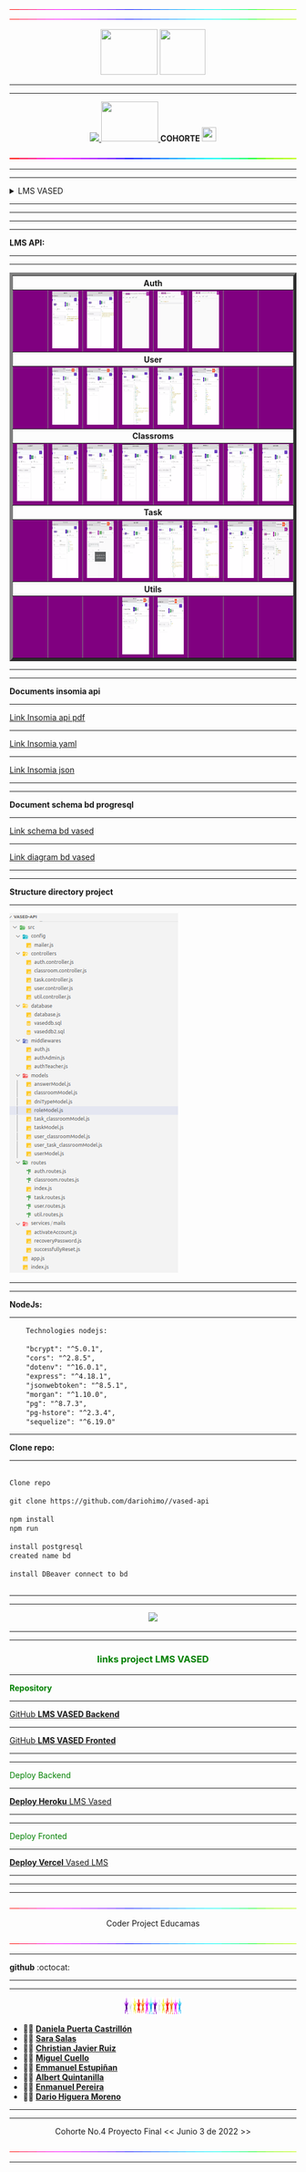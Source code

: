 <p align="center"> 
<img src="docs/linea.gif" width="100%" height="1px" >
<img src="docs/linea.gif" width="100%" height="1px" >
</p>

<p align="center">
   <a> <img src="https://simplonline.co/_next/image?url=https%3A%2F%2Fsimplonline-v3-prod.s3.eu-west-3.amazonaws.com%2Fmedia%2Fimage%2Fwebp%2F2c1dbc52-f4e4-4de3-b5ec-694afa509e39.webp&w=1280&q=75" width="100" height="80" />
</a>
<a>
 <img src="https://pbs.twimg.com/profile_images/1052551042217508866/zUjtdRC6_400x400.jpg"   width="80" height="80" />  
</a>
</p>

___
___

<p align="center">
  <a href="https://educamas.com.co/" target="_blank">
    <img src="https://process.filestackapi.com/resize=width:300,height:100,fit:max/quality=value:90/XCJiXIchRDmj0ORyMCRv" />
  </a>
   <a href="https://simplom.co" target="_blank">
    <img src="https://simplon.co/images/logo.svg" width="100" height="70" />
  </a> <strong>COHORTE </strong>
  <img src="https://openclipart.org/download/275234/4_Row.svg" width=25 height=25" >
</p>
<p align="center"> 
<img src="docs/linea.gif" width="100%" height="2px" >
</p>

___

<hr>

<details>
<summary>  LMS VASED </summary>

<!--
Andres Esteban Patino

05.05.2022

-->

```
Bienvenido a tu proyecto final de desarrollo web full stack, te felicitamos por haber llegado hasta este punto de tu formación. Sabemos que tienes todas las capacidades para ser un profesional altamente exitoso y por eso te presentamos el último reto académico de Prográmate y Simplon, antes de salir al mundo laboral.   Pertenecerás a un equipo de desarrollo  en el cual deberás desempeñar un role como desarrollador y llegar a la terminación funcional de la aplicación que esté propuesta en el brief de proyecto detallado.  El cual deberá seguir los estándares propuestos detallados en el documento "Guía de competencias a evaluar" y que será desarrollado con el stack MERN. Este será tu proyecto master con el que lograrás corroborar todas las competencias necesarias para certificarte como desarrollador web Full Stack con Prográmate y Simplon.


Marcos de competencias
Desarrollador web y web móvil

Recurso(s)
https://fundacionvased.org/
landing


Contexto del proyecto

La fundación VASED tiene la necesidad de migrar su plataforma hecha en moddle a un desarrollo a medida, por lo que precisa un equipo de desarrollo para poner los cimientos de la nueva plataforma fijando un mínimo producto viable con un mes de plazo.

Requerimientos técnicos.

- La aplicación DEBE tener Login y Registro.
- La aplicación DEBE tener un video de presentación de la plataforma será proporcionado por el stakeholder.
- La aplicación DEBE tener la funcionalidad de recuperar la contraseña.
- La aplicación DEBE tener tres roles de usuario:
- Administrador
- Profesor
- Estudiante
**Administrador:**

- La aplicación DEBE tener un CRUD de usuarios.
- La información que DEBE recoger el CRUD de usuarios es nombre y apellido para el profesor y correo electrónico y nombre, apellido, edad y correo electrónico para los niños.
- La aplicación DEBE tener un CRUD de aulas (Cursos).
- La aplicación DEBE permitir al administrador asignar formadores a las aulas o cursos.
- La aplicación DEBE permitir al administrador asignar los estudiantes a las aulas.
- La aplicación DEBE permitir un máximo de 20 estudiantes por aula.
- La aplicacón DEBE permitir poner un tiempo límite a las aulas o cursos (fecha de finalización del curso).

**Profesor:**

- La aplicación DEBE permitir al profesor crear actividades(Nombre, contexto, fecha de inicio y finalización, recursos).
- La aplicación DEBE permitir al profesor asignar estudiantes a las actividades.
- La aplicación DEBE tener un contador de asistencia de los estudiantes en la plataforma (Tiempo de conexión y hora de ingreso).
- La aplicación DEBE permitir al profesor crear actividades evaluativas(Cuestionarios, tareas).
- La aplicación DEBE permitir tipos de preguntas (Preguntas abiertas, falso y verdadero, preguntas de opción múltiple).
- La aplicación DEBE permitir al profesor ingresar posibles respuestas a las preguntas.
- En el caso de las preguntas abiertas la aplicación DEBE permitir al profesor validar si está bien o no.
- La aplicación DEBE permitir al profesor elegir las respuesta correcta en falso y verdadero.
- La aplicación DEBE permitir al profesor ingresar el valor base sobre el cual se va a calificar.
- La aplicación DEBE permitir al profesor ingresar un valor para cada pregunta.
- La aplicación DEBE tener aulas de inglés que dividan a los estudiantes por los siguientes rangos de edad:
- De 7 a 9 años.
- De 10 a 13 años.
- De 14 a 18 años.

**Estudiante:**

- La aplicación DEBE permitir al estudiante ver las aulas a las que está asignado.
- La aplicación DEBE permitir al estudiante ver las actividades que le corresponden.
- La aplicación DEBE permitir al estudiante realizar las actividades.
- La aplicación DEBE permitir al estudiante ver sus calificaciones.

**Modalidades pedagógicas**

- El desarrollo se hará con un equipo de 7 personas.

- El desarrollo se hará bajo el marco de trabajo SCRUM.

- El desarrollor tendrá 4 sprinst:

- Sprint 1: Del 9 de mayo al 613 de mayo.
- Sprint 2: Del 16 de mayo al 20 de mayo.
- Sprint 3: Del 23 de mayo al 27 de mayo.
- Sprint 4: Del 30 de mayo al 3 de junio.

Criterios de rendimiento

- Se tendrán en cuenta las buenas prácticas en al construcción del product backlog como también el desempeño de los roles dentro del equipo.

- Se tendrá en cuenta la construcción de un buen Readme.
- El proyecto debe estar tal cual lo acordado entre el product owner y el stakeholder.
- El responsive debe estar terminado en su totalidad.

Modalidades de evaluación

- Se hará un sprint review los días 13, 20 y 27 de mayo.
- La aplicación DEBE estar desplegada a partir de la primera sprint review.
- Se debe hacer Daily todos los días y se revisará.

La sprint review tendrá:

- Presentación en diapositivas del proyecto y el progreso hasta el momento.
- Presentación del product backlog hasta ese día.
- Presentación del despliegue o el localhost del proyecto.

Code review.

Entregables

- Repositorio en github.
- Product backlog.
- Sketch o wireframe.
- Mockup.
- UML.
- Modelado de datos.
- Despliegue del proyecto.
- La entrega final será hasta el viernes 3 de junio a las 23:59.

```
</details>


<hr>

---


___
---

 **LMS API:**

---
---

<table BORDER=5 >

  <tr  >
    <th COLSPAN=8 >Auth</th>     
  </tr>
  <tr style="background-color:purple">
  <td></td>
    <td><img src="./docs/api/auth/login.png" width=100 height=100 alt="Login" >  </td>
    <td><img src="./docs/api/auth/register.png" width=100 height=100 alt="Register" ></td>
    <td><img src="./docs/api/auth/ActivateAccount.png" width=100 height=100" alt="Activate_Account" >  </td>
    <td><img src="./docs/api/auth/ForgotPassword.png " width=100 height=100" alt="Forgot_Password" >  </td>
     <td><img src="./docs/api/auth/ResetPassword.png " width=100 height=100" alt="Reset_Password" >  </td>
     <td></td><td></td>
  </tr>
   
   <tr aling="center">
     
   <th COLSPAN=8 > User </th>
   
  </tr>
  <tr style="background-color:purple">
   <td></td>
    <td><img src="./docs/api/user/create-user.png" width=100 height=100" >  </td>
    <td><img src="./docs/api/user/delete-user.png" width=100 height=100 ></td>
    <td><img src="./docs/api/user/getUsers.png" width=100 height=100 ></td>
    <td><img src="./docs/api/user/getUser.png" width=100 height=100 ></td>
    <td><img src="./docs/api/user/update-user.png" width=100 height=100 ></td>
     <td></td><td></td>
  </tr>
  
  

 <tr>
     
   <th COLSPAN=8> Classroms </th>
   
  </tr>
  <tr style="background-color:purple">
    <td><img src="./docs/api/classroom/add-task.png" width=100 height=100 >  </td>
    <td><img src="./docs/api/classroom/add-user.png" width=100 height=100 ></td>
    <td><img src="./docs/api/classroom/create.png" width=100 height=100 ></td>
    <td><img src="./docs/api/classroom/delete-task.png" width=100 height=100 ></td>
    <td><img src="./docs/api/classroom/delete-user.png" width=100 height=100 ></td>
    <td><img src="./docs/api/classroom/delete.png" width=100 height=100 ></td>
    <td><img src="./docs/api/classroom/getClassroom.png" width=100 height=100 ></td>
    <td><img src="./docs/api/classroom/update.png" width=100 height=100 ></td>
  </tr> 

  <th COLSPAN=8> Task </th>
   
  </tr>
  <tr style="background-color:purple">
    <td></td>
    <td><img src="./docs/api/task/create-task.png" width=100 height=100 >  </td>
    <td><img src="./docs/api/task/delete-task-clasroom.png" width=100 height=100 ></td>
    <td><img src="./docs/api/task/delete-task.png" width=100 height=100 ></td>
    <td><img src="./docs/api/task/getTask-classroom.png" width=100 height=100 ></td>
    <td><img src="./docs/api/task/getTasks.png" width=100 height=100 ></td>
    <td><img src="./docs/api/task/update.png" width=100 height=100 ></td>
    <td><img src="./docs/api/task/user-task-classroom.png" width=100 height=100 ></td>
   
  </tr>   

   <th COLSPAN=8> Utils </th>
   
  </tr>
  <tr style="background-color:purple">
    <td></td><td></td>
    <td></td>
    <td><img src="./docs/api/utils/create-dnitype.png" width=100 height=100 >  </td>
    <td><img src="./docs/api/utils/create-role.png" width=100 height=100 ></td>
    <td></td>
    <td></td> <td></td>
   
  </tr>   


 </table>

---
---

**Documents insomia api**

---

[Link Insomia api pdf](docs/pdf/insomia_pdf.pdf "insomia pdf")

---

[Link Insomia yaml](docs/insomia/Insomnia_api_2022-06-02.yaml "insomia yaml" )

---

[Link Insomia json](docs/insomia/Insomnia_api_2022-06-02.json "insomia json")

---
---

**Document schema bd progresql**

---

[Link schema bd vased](https://schemavaseddb.dariohimo.repl.co/ "bd vased schema")

---

[Link diagram bd vased](https://drawsql.app/freedom-developers/diagrams/vased-db)

---
---

**Structure directory project**

---

![directory NodeJs](docs/directory.png )



---
---

**NodeJs:**

<hr>

```nodejs
    Technologies nodejs:

    "bcrypt": "^5.0.1",
    "cors": "^2.8.5",
    "dotenv": "^16.0.1",
    "express": "^4.18.1",
    "jsonwebtoken": "^8.5.1",
    "morgan": "^1.10.0",
    "pg": "^8.7.3",
    "pg-hstore": "^2.3.4",
    "sequelize": "^6.19.0"
 ```   
---

**Clone repo:**

---

```git

Clone repo

git clone https://github.com/dariohimo//vased-api

npm install
npm run 

install postgresql
created name bd

install DBeaver connect to bd


```

---
---

<p align="center">
  <a href="https://skillicons.dev">
    <img src="https://skillicons.dev/icons?i=git,vim,linux,nodejs,express,postgresql,python,bash,js,github,heroku,html,md,vscode,figma&theme=light" />
  </a>
</p>

<hr>
<hr>


### <summary style="color: green" align="center" > links project <strong> LMS VASED </strong> </summary>

---

<strong style="color: green"> Repository </strong>

---

[GitHub **LMS VASED Backend** ](https://github.com/dariohimo//vased-api " Repo Backend")

---

[GitHub **LMS VASED Fronted** ](https://github.com/Jhuset2003/VasedWeb " Repo Fronted")

---

---

<summary style="color: green" > Deploy Backend </summary>

---

[ **Deploy Heroku** LMS Vased](https://vased-api.herokuapp.com/api/v1/ "Deploy BACKEND")

---

---

<summary style="color: green" > Deploy Fronted </summary>

---

[ **Deploy Vercel** Vased LMS ]( https://vased-web.vercel.app "Deploy FRONTED")

---
___

***
<p align="center"> 
<img src="docs/linea.gif" width="100%" height="1px >
</p>

### <p align="center">  Coder Project Educamas </p>

<p align="center"> 
<img src="docs/linea.gif" width="100%" height="1px" >
</p>

___



**github** :octocat:
___
---

<p align="center"> 
<img src="docs/linea_estrella.gif" width="100px" height="30px" >
</p>


- 👩‍💻 **[Daniela Puerta Castrillón]( https://github.com/daniela8896)**
- 👩‍💻 **[Sara Salas]( https://github.com/sarisp3260 )**
- 👩‍💻 **[Christian Javier Ruiz]( https://github.com/Lord-Mugen )**
- 👩‍💻 **[Miguel Cuello]( https://github.com/migcm06)**
- 👩‍💻 **[Emmanuel Estupiñan]( https://github.com/emmanueles1993 )**
- 👨‍💻 **[Albert Quintanilla]( https://github.com/Jhuset2003)**
- 👨‍💻 **[Enmanuel Pereira]( https://github.com/iElectro13)**
- 👨‍💻 **[Dario Higuera Moreno]( https://github.com/dariohimo)**
___
---

<p align="center"> Cohorte No.4 Proyecto Final << Junio 3 de 2022 >> </p>

<p align="center"> 
<img src="docs/linea.gif" width="100%" height="1px" >
</p>

---